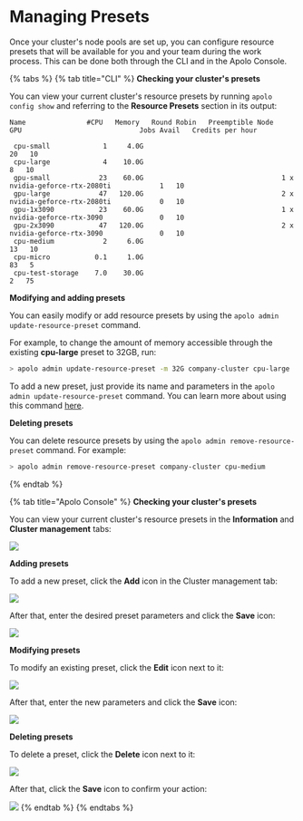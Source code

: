 # Managing Presets

Once your cluster's node pools are set up, you can configure resource presets that will be available for you and your team during the work process. This can be done both through the CLI and in the Apolo Console.

{% tabs %}
{% tab title="CLI" %}
**Checking your cluster's presets**

You can view your current cluster's resource presets by running `apolo config show` and referring to the **Resource Presets** section in its output:

```
Name               #CPU   Memory   Round Robin   Preemptible Node   GPU                             Jobs Avail   Credits per hour 

 cpu-small             1     4.0G                                                                          20   10               
 cpu-large             4    10.0G                                                                           8   10               
 gpu-small            23    60.0G                                  1 x nvidia-geforce-rtx-2080ti            1   10               
 gpu-large            47   120.0G                                  2 x nvidia-geforce-rtx-2080ti            0   10               
 gpu-1x3090           23    60.0G                                  1 x nvidia-geforce-rtx-3090              0   10               
 gpu-2x3090           47   120.0G                                  2 x nvidia-geforce-rtx-3090              0   10               
 cpu-medium            2     6.0G                                                                          13   10               
 cpu-micro           0.1     1.0G                                                                          83   5                
 cpu-test-storage    7.0    30.0G                                                                           2   75
```

**Modifying and adding presets**

You can easily modify or add resource presets by using the `apolo admin update-resource-preset` command.

For example, to change the amount of memory accessible through the existing **cpu-large** preset to 32GB, run:

```bash
> apolo admin update-resource-preset -m 32G company-cluster cpu-large
```

To add a new preset, just provide its name and parameters in the `apolo admin update-resource-preset` command. You can learn more about using this command [here](https://app.gitbook.com/s/-MOkWy7dB5MDbkSII8iF/commands/admin#update-resource-preset).

**Deleting presets**

You can delete resource presets by using the `apolo admin remove-resource-preset` command. For example:

```bash
> apolo admin remove-resource-preset company-cluster cpu-medium
```
{% endtab %}

{% tab title="Apolo Console" %}
**Checking your cluster's presets**

You can view your current cluster's resource presets in the **Information** and **Cluster management** tabs:

![](https://github.com/neuro-inc/apolo-documentation/blob/master/docs/.gitbook/assets/image%20\(116\).png)

**Adding presets**

To add a new preset, click the **Add** icon in the Cluster management tab:

![](https://github.com/neuro-inc/apolo-documentation/blob/master/docs/.gitbook/assets/image%20\(121\).png)

After that, enter the desired preset parameters and click the **Save** icon:

![](https://github.com/neuro-inc/apolo-documentation/blob/master/docs/.gitbook/assets/image%20\(122\).png)

**Modifying presets**

To modify an existing preset, click the **Edit** icon next to it:

![](https://github.com/neuro-inc/apolo-documentation/blob/master/docs/.gitbook/assets/image%20\(118\).png)

After that, enter the new parameters and click the **Save** icon:

![](https://github.com/neuro-inc/apolo-documentation/blob/master/docs/.gitbook/assets/image%20\(117\).png)

**Deleting presets**

To delete a preset, click the **Delete** icon next to it:

![](https://github.com/neuro-inc/apolo-documentation/blob/master/docs/.gitbook/assets/image%20\(119\).png)

After that, click the **Save** icon to confirm your action:

![](https://github.com/neuro-inc/apolo-documentation/blob/master/docs/.gitbook/assets/image%20\(120\).png)
{% endtab %}
{% endtabs %}

###
